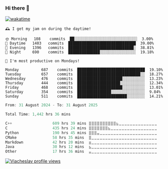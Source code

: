 ### Hi there 👋

[![wakatime](https://wakatime.com/badge/user/018c696b-0bdf-43bb-ab77-72c32d0bf4fe.svg)](https://wakatime.com/@018c696b-0bdf-43bb-ab77-72c32d0bf4fe)

<!-- README-STATS:START -->

```
🕰️ I get my jam on during the daytime!

🌞 Morning  	108    commits	██░░░░░░░░░░░░░░░░░░░░░░░░░░░░	3.00%
🌆 Daytime  	1403   commits	██████████████████████████████	39.00%
🌃 Evening  	1396   commits	█████████████████████████████░	38.81%
🌙 Night    	690    commits	██████████████░░░░░░░░░░░░░░░░	19.18%
```

```
📅 I'm most productive on Mondays!

Monday      	687    commits	██████████████████████████████	19.10%
Tuesday     	657    commits	████████████████████████████░░	18.27%
Wednesday   	476    commits	████████████████████░░░░░░░░░░	13.23%
Thursday    	444    commits	███████████████████░░░░░░░░░░░	12.34%
Friday      	468    commits	████████████████████░░░░░░░░░░	13.01%
Saturday    	354    commits	███████████████░░░░░░░░░░░░░░░	9.84%
Sunday      	511    commits	██████████████████████░░░░░░░░	14.21%
```

<!-- README-STATS:END -->

<!--START_SECTION:waka-->

```C
From: 31 August 2024 - To: 31 August 2025

Total Time: 1,442 hrs 36 mins

C++                  609 hrs 39 mins ⣿⣿⣿⣿⣿⣿⣿⣿⣿⣿⣦⣀⣀⣀⣀⣀⣀⣀⣀⣀⣀⣀⣀⣀⣀   41.75 %
C                    435 hrs 24 mins ⣿⣿⣿⣿⣿⣿⣿⣦⣀⣀⣀⣀⣀⣀⣀⣀⣀⣀⣀⣀⣀⣀⣀⣀⣀   29.82 %
Python               190 hrs 45 mins ⣿⣿⣿⣤⣀⣀⣀⣀⣀⣀⣀⣀⣀⣀⣀⣀⣀⣀⣀⣀⣀⣀⣀⣀⣀   13.06 %
CMake                58 hrs 35 mins  ⣿⣀⣀⣀⣀⣀⣀⣀⣀⣀⣀⣀⣀⣀⣀⣀⣀⣀⣀⣀⣀⣀⣀⣀⣀   04.01 %
Markdown             42 hrs 20 mins  ⣶⣀⣀⣀⣀⣀⣀⣀⣀⣀⣀⣀⣀⣀⣀⣀⣀⣀⣀⣀⣀⣀⣀⣀⣀   02.90 %
Java                 30 hrs 12 mins  ⣦⣀⣀⣀⣀⣀⣀⣀⣀⣀⣀⣀⣀⣀⣀⣀⣀⣀⣀⣀⣀⣀⣀⣀⣀   02.07 %
Other                17 hrs 36 mins  ⣤⣀⣀⣀⣀⣀⣀⣀⣀⣀⣀⣀⣀⣀⣀⣀⣀⣀⣀⣀⣀⣀⣀⣀⣀   01.21 %
```

<!--END_SECTION:waka-->

[![Viacheslav profile views](https://u8views.com/api/v1/github/profiles/25109435/views/day-week-month-total-count.svg)](https://u8views.com/github/Mcublog)
